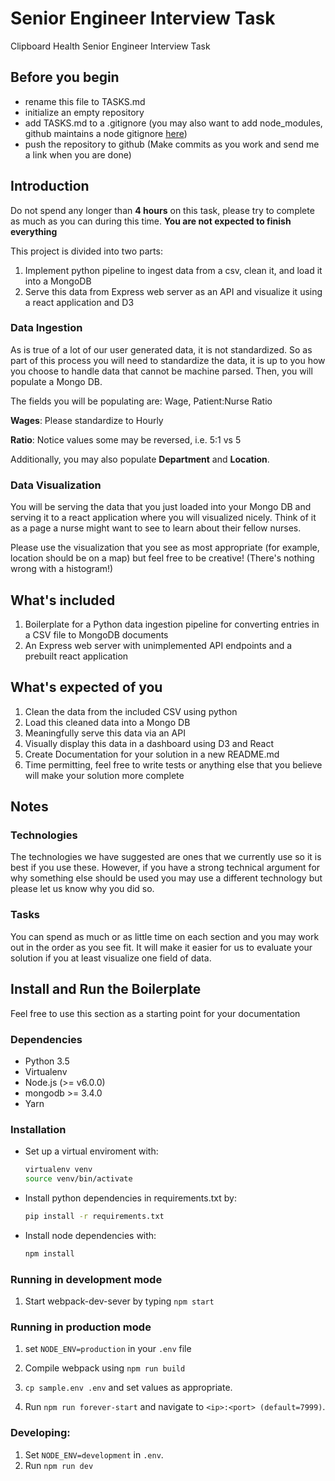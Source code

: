 # Senior Engineer Interview Task
Clipboard Health Senior Engineer Interview Task

## Before you begin

* rename this file to TASKS.md 
* initialize an empty repository
* add TASKS.md to a .gitignore (you may also want to add node_modules, github maintains a node gitignore [here](https://github.com/github/gitignore/blob/master/Node.gitignore))
* push the repository to github (Make commits as you work and send me a link when you are done)


## Introduction
Do not spend any longer than **4 hours** on this task, please try to complete as much as you can during this time. **You are not expected to finish everything**


This project is divided into two parts:

1. Implement python pipeline to ingest data from a csv, clean it, and load it into a MongoDB
2. Serve this data from Express web server as an API and visualize it using a react application and D3

### Data Ingestion

As is true of a lot of our user generated data, it is not standardized. So as part of this process you will need to standardize the data, it is up to you how you choose to handle data that cannot be machine parsed. Then, you will populate a Mongo DB.

The fields you will be populating are: Wage, Patient:Nurse Ratio

**Wages**: Please standardize to Hourly

**Ratio**: Notice values some may be reversed, i.e. 5:1 vs 5

Additionally, you may also populate **Department** and **Location**.

### Data Visualization

You will be serving the data that you just loaded into your Mongo DB and serving it to a react application where you will visualized nicely. Think of it as a page a nurse might want to see to learn about their fellow nurses.

Please use the visualization that you see as most appropriate (for example, location should be on a map) but feel free to be creative! (There's nothing wrong with a histogram!)

## What's included

1. Boilerplate for a Python data ingestion pipeline for converting entries in a CSV file to MongoDB documents
2. An Express web server with unimplemented API endpoints and a prebuilt react application

## What's expected of you
1. Clean the data from the included CSV using python
2. Load this cleaned data into a Mongo DB
3. Meaningfully serve this data via an API
4. Visually display this data in a dashboard using D3 and React
5. Create Documentation for your solution in a new README.md
6. Time permitting, feel free to write tests or anything else that you believe will make your solution more complete

## Notes

### Technologies

The technologies we have suggested are ones that we currently use so it is best if you use these. However, if you have a strong technical argument for why something else should be used you may use a different technology but please let us know why you did so.

### Tasks

You can spend as much or as little time on each section and you may work out in the order as you see fit. It will make it easier for us to evaluate your solution if you at least visualize one field of data.

## Install and Run the Boilerplate
Feel free to use this section as a starting point for your documentation

### Dependencies
* Python 3.5
* Virtualenv
* Node.js (>= v6.0.0)
* mongodb >= 3.4.0
* Yarn

### Installation
* Set up a virtual enviroment with:
  ```bash
  virtualenv venv
  source venv/bin/activate
  ```
* Install python dependencies in requirements.txt by:
  ```bash
  pip install -r requirements.txt
  ```
* Install node dependencies with:
  ```bash
  npm install
  ```

### Running in development mode
1. Start webpack-dev-sever by typing ```npm start```

### Running in production mode
1. set `NODE_ENV=production` in your `.env` file
2. Compile webpack using ```npm run build```

1. ``` cp sample.env .env ``` and set values as appropriate.

2. Run `npm run forever-start` and navigate to `<ip>:<port> (default=7999)`.

###  Developing:
1. Set `NODE_ENV=development` in `.env`.
2. Run `npm run dev`


